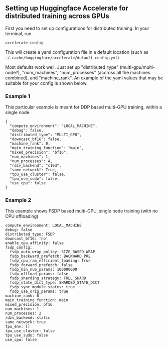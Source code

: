 ## Setting up Huggingface Accelerate for distributed training across GPUs

First you need to set up configurations for distributed training. In your terminal, run

`accelerate config`

This will create a yaml configuration file in a default location (such as `~/.cache/huggingface/accelerate/default_config.yml`)

Most defaults work well. Just set up  "distributed_type" (multi-gpu/multi-node?),  "num_machines",  "num_processes" (accross all the machines combined), and "machine_rank". An example of the yaml values that may be suitable for your config is shown below. 


### Example 1
This particular example is meant for DDP based multi-GPU training, within a single node.

```
{
  "compute_environment": "LOCAL_MACHINE",
  "debug": false,
  "distributed_type": "MULTI_GPU",
  "downcast_bf16": false,
  "machine_rank": 0,
  "main_training_function": "main",
  "mixed_precision": "bf16",
  "num_machines": 1,
  "num_processes": 4,
  "rdzv_backend": "c10d",
  "same_network": True,
  "tpu_use_cluster": false,
  "tpu_use_sudo": false,
  "use_cpu": false
}
```

### Example 2
This example shows FSDP based multi-GPU, single node training (with no CPU offloading)

```
compute_environment: LOCAL_MACHINE
debug: false
distributed_type: FSDP
downcast_bf16: 'no'
enable_cpu_affinity: false
fsdp_config:
  fsdp_auto_wrap_policy: SIZE_BASED_WRAP
  fsdp_backward_prefetch: BACKWARD_PRE
  fsdp_cpu_ram_efficient_loading: true
  fsdp_forward_prefetch: false
  fsdp_min_num_params: 100000000
  fsdp_offload_params: false
  fsdp_sharding_strategy: FULL_SHARD
  fsdp_state_dict_type: SHARDED_STATE_DICT
  fsdp_sync_module_states: true
  fsdp_use_orig_params: true
machine_rank: 0
main_training_function: main
mixed_precision: bf16
num_machines: 1
num_processes: 2
rdzv_backend: static
same_network: true
tpu_env: []
tpu_use_cluster: false
tpu_use_sudo: false
use_cpu: false
```